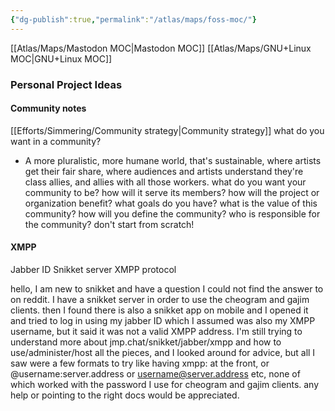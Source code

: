 ```yaml
---
{"dg-publish":true,"permalink":"/atlas/maps/foss-moc/"}
---
```


[[Atlas/Maps/Mastodon MOC\|Mastodon MOC]]
[[Atlas/Maps/GNU+Linux MOC\|GNU+Linux MOC]]

### Personal Project Ideas


#### Community notes
[[Efforts/Simmering/Community strategy\|Community strategy]]
what do you want in a community?
- A more pluralistic, more humane world, that's sustainable, where artists get their fair share, where audiences and artists understand they're class allies, and allies with all those workers. 
what do you want your community to be?
how will it serve its members?
how will the project or organization benefit?
what goals do you have?
what is the value of this community?
how will you define the community?
who is responsible for the community?
don't start from scratch!

#### XMPP
Jabber ID
Snikket server
XMPP protocol

hello, I am new to snikket and have a question I could not find the answer to on reddit. I have a snikket server in order to use the cheogram and gajim clients. then I found there is also a snikket app on mobile and I opened it and tried to log in using my jabber ID which I assumed was also my XMPP username, but it said it was not a valid XMPP address. I'm still trying to understand more about jmp.chat/snikket/jabber/xmpp and how to use/administer/host all the pieces, and I looked around for advice, but all I saw were a few formats to try like having xmpp: at the front, or @username:server.address or username@server.address etc, none of which worked with the password I use for cheogram and gajim clients. any help or pointing to the right docs would be appreciated.

